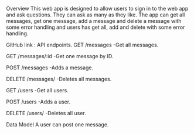 Overview
This web app is designed to allow users to sign in to the web app and ask questions. They can ask as many as they like. The app can get all messages, get one message, add a message and delete a message with some error handling and users has get all, add and delete with some error handling.

GitHub link : 
API endpoints.
GET /messages -Get all messages.

GET /messages/:id -Get one message by ID.

POST /messages -Adds a message.

DELETE /messages/ -Deletes all messages.

GET /users -Get all users.

POST /users -Adds a user.

DELETE /users/ -Deletes all user.

Data Model
A user can post one message.





 
  
 
 
  
  
 



